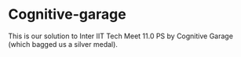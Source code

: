 # Cognitive-garage
This is our solution to Inter IIT Tech Meet 11.0 PS by Cognitive Garage (which bagged us a silver medal). 
